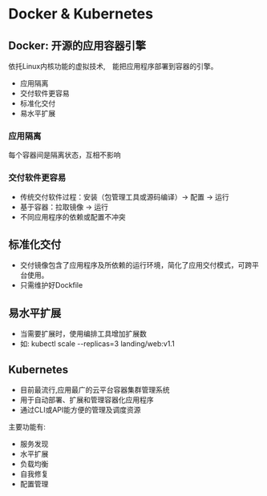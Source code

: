 # Docker & Kubernetes


## Docker: 开源的应用容器引擎

依托Linux内核功能的虚拟技术,　能把应用程序部署到容器的引擎。

* 应用隔离
* 交付软件更容易
* 标准化交付
* 易水平扩展

### 应用隔离

每个容器间是隔离状态，互相不影响

### 交付软件更容易

* 传统交付软件过程：安装（包管理工具或源码编译）-> 配置 -> 运行
* 基于容器：拉取镜像 -> 运行
* 不同应用程序的依赖或配置不冲突

## 标准化交付

* 交付镜像包含了应用程序及所依赖的运行环境，简化了应用交付模式，可跨平台使用。
* 只需维护好Dockfile

## 易水平扩展

* 当需要扩展时，使用编排工具增加扩展数
* 如: kubectl scale --replicas=3 landing/web:v1.1


## Kubernetes

* 目前最流行,应用最广的云平台容器集群管理系统
* 用于自动部署、扩展和管理容器化应用程序
* 通过CLI或API能方便的管理及调度资源

主要功能有:

* 服务发现
* 水平扩展
* 负载均衡
* 自我修复
* 配置管理